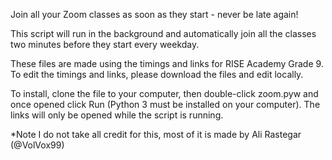 Join all your Zoom classes as soon as they start - never be late again!

This script will run in the background and automatically join all the classes two minutes before they start every weekday.

These files are made using the timings and links for RISE Academy Grade 9. To edit the timings and links, please download the files and edit locally.

To install, clone the file to your computer, then double-click zoom.pyw and once opened click Run (Python 3 must be installed on your computer). The links will only be opened while the script is running.

*Note I do not take all credit for this, most of it is made by Ali Rastegar (@VolVox99)
